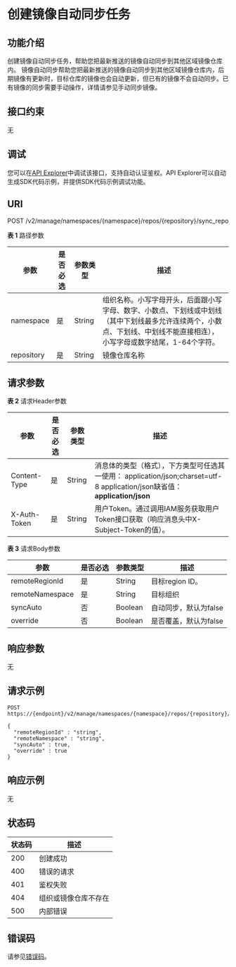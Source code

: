 # 创建镜像自动同步任务<a name="swr_02_0012"></a>

## 功能介绍

创建镜像自动同步任务，帮助您把最新推送的镜像自动同步到其他区域镜像仓库内。 镜像自动同步帮助您把最新推送的镜像自动同步到其他区域镜像仓库内，后期镜像有更新时，目标仓库的镜像也会自动更新，但已有的镜像不会自动同步。已有镜像的同步需要手动操作，详情请参见手动同步镜像。

## 接口约束

无

## 调试<a name="atuogenerate_1"></a>

您可以在[API Explorer](https://apiexplorer.developer.huaweicloud.com/apiexplorer/doc?product=SWR&api=CreateImageSyncRepo)中调试该接口，支持自动认证鉴权。API Explorer可以自动生成SDK代码示例，并提供SDK代码示例调试功能。

## URI

POST /v2/manage/namespaces/\{namespace\}/repos/\{repository\}/sync\_repo

**表 1**  路径参数

|参数|是否必选|参数类型|描述|
|--|--|--|--|
|namespace|是|String|组织名称。小写字母开头，后面跟小写字母、数字、小数点、下划线或中划线（其中下划线最多允许连续两个，小数点、下划线、中划线不能直接相连），小写字母或数字结尾，1-64个字符。|
|repository|是|String|镜像仓库名称|


## 请求参数

**表 2**  请求Header参数

|参数|是否必选|参数类型|描述|
|--|--|--|--|
|Content-Type|是|String|消息体的类型（格式），下方类型可任选其一使用： application/json;charset=utf-8 application/json缺省值：**application/json**|
|X-Auth-Token|是|String|用户Token。通过调用IAM服务获取用户Token接口获取（响应消息头中X-Subject-Token的值）。|


**表 3**  请求Body参数

|参数|是否必选|参数类型|描述|
|--|--|--|--|
|remoteRegionId|是|String|目标region ID。|
|remoteNamespace|是|String|目标组织|
|syncAuto|否|Boolean|自动同步，默认为false|
|override|否|Boolean|是否覆盖，默认为false|


## 响应参数

无

## 请求示例

```
POST https://{endpoint}/v2/manage/namespaces/{namespace}/repos/{repository}/sync_repo

{
  "remoteRegionId" : "string",
  "remoteNamespace" : "string",
  "syncAuto" : true,
  "override" : true
}
```

## 响应示例

无

## 状态码

|状态码|描述|
|--|--|
|200|创建成功|
|400|错误的请求|
|401|鉴权失败|
|404|组织或镜像仓库不存在|
|500|内部错误|


## 错误码

请参见[错误码](错误码.md)。

